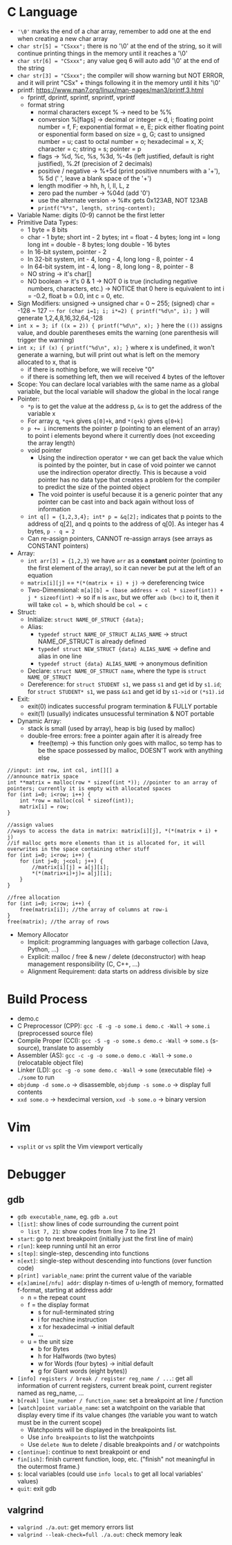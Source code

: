 # C Language
* ```'\0'``` marks the end of a char array, remember to add one at the end when creating a new char array
* ```char str[5] = "CSxxx";``` there is no '\0' at the end of the string, so it will continue printing things in the memory until it reaches a '\0'
* ```char str[6] = "CSxxx";``` any value geq 6 will auto add '\0' at the end of the string
* ```char str[3] = "CSxxx";``` the compiler will show warning but NOT ERROR, and it will print "CSx" + things following it in the memory until it hits '\0'
* printf: https://www.man7.org/linux/man-pages/man3/printf.3.html
  * fprintf, dprintf, sprintf, snprintf, vprintf
  * format string
    * normal characters except % -> need to be %%
    * conversion %[flags] -> decimal or integer = d, i; floating point number = f, F; exponential format = e, E; pick either floating point or esponential form based on size = g, G; cast to unsigned number = u; cast to octal number = o; hexadecimal = x, X; character = c; string = s; pointer = p
    * flags -> %d, %c, %s, %3d, %-4s (left justified, default is right justified), %.2f (precision of 2 decimals)
    * positive / negative -> %+5d (print positive nnumbers with a '+'), % 5d (' ', leave a blank space of the '+')
    * length modifier -> hh, h, l, ll, L, z
    * zero pad the number -> %04d (add '0')
    * use the alternate version -> %#x gets 0x123AB, NOT 123AB
    * ```printf("%*s", length, string-content);```
* Variable Name: digits (0-9) cannot be the first letter
* Primitive Data Types:
  * 1 byte = 8 bits 
  * char - 1 byte; short int - 2 bytes; int = float - 4 bytes; long int = long long int = double - 8 bytes; long double - 16 bytes
  * In 16-bit system, pointer - 2
  * In 32-bit system, int - 4, long - 4, long long - 8, pointer - 4
  * In 64-bit system, int - 4, long - 8, long long - 8, pointer - 8
  * NO string -> it's char[]
  * NO boolean -> it's 0 & 1 -> NOT 0 is true (including negative numbers, characters, etc.) -> NOTICE that 0 here is equivalent to int i = -0.2, float b = 0.0, int c = 0, etc.
* Sign Modifiers: unsigned -> unsigned char = 0 ~ 255; (signed) char = -128 ~ 127 -- ```for (char i=1; i; i*=2) { printf("%d\n", i); }``` will generate 1,2,4,8,16,32,64,-128
* ```int x = 3; if ((x = 2)) { printf("%d\n", x); }``` here the ```(())``` assigns value, and double parentheses emits the warning (one parenthesis will trigger the warning)
* ```int x; if (x) { printf("%d\n", x); }``` where x is undefined, it won't generate a warning, but will print out what is left on the memory allocated to x, that is
  * if there is nothing before, we will receive "0"
  * if there is something left, then we will received 4 bytes of the leftover
* Scope: You can declare local variables with the same name as a global variable, but the local variable will shadow the global in the local range
* Pointer:
  * ```*p``` is to get the value at the address p, ```&x``` is to get the address of the variable x
  * For array q, ```*q+k``` gives ```q[0]+k```, and ```*(q+k)``` gives ```q[0+k]```
  * ```p += i``` increments the pointer p (pointing to an element of an array) to point i elements beyond where it currently does (not exceeding the array length)
  * void pointer
    * Using the indirection operator ```*``` we can get back the value which is pointed by the pointer, but in case of void pointer we cannot use the indirection operator directly. This is because a void pointer has no data type that creates a problem for the compiler to predict the size of the pointed object
    * The void pointer is useful because it is a generic pointer that any pointer can be cast into and back again without loss of information
  * ```int q[] = {1,2,3,4}; int* p = &q[2];``` indicates that p points to the address of q[2], and q points to the address of q[0]. As integer has 4 bytes, ```p - q = 2```
  * Can re-assign pointers, CANNOT re-assign arrays (see arrays as CONSTANT pointers)
* Array:
  * ```int arr[3] = {1,2,3}``` we have ```arr``` as a **constant** pointer (pointing to the first element of the array), so it can never be put at the left of an equation
  * ```matrix[i][j]``` == ```*(*(matrix + i) + j)``` -> dereferencing twice
  * Two-Dimensional: ```m[a][b] = (base address + col * sizeof(int)) + j * sizeof(int)``` -> so if ```m``` is ```axc```, but we offer ```axb (b<c)``` to it, then it will take ```col = b```, which should be ```col = c```
* Struct: 
  * Initialize: ```struct NAME_OF_STRUCT {data};```
  * Alias: 
    * ```typedef struct NAME_OF_STRUCT ALIAS_NAME``` -> struct NAME_OF_STRUCT is already defined
    * ```typedef struct NEW_STRUCT {data} ALIAS_NAME``` -> define and alias in one line
    * ```typedef struct {data} ALIAS_NAME``` -> anonymous definition
  * Declare: ```struct NAME_OF_STRUCT name```, where the type is ```struct NAME_OF_STRUCT```
  * Dereference: for ```struct STUDENT s1```, we pass ```s1``` and get id by ```s1.id```; for ```struct STUDENT* s1```, we pass ```&s1``` and get id by ```s1->id``` or ```(*s1).id```
* Exit:
  * exit(0) indicates successful program termination & FULLY portable
  * exit(1) (usually) indicates unsucessful termination & NOT portable
* Dynamic Array:
  * stack is small (used by array), heap is big (used by malloc)
  * double-free errors: free a pointer again after it is already free
    * free(temp) -> this function only goes with malloc, so temp has to be the space possessed by malloc, DOESN'T work with anything else
```
//input: int row, int col, int[][] a
//announce matrix space
int **matrix = malloc(row * sizeof(int *)); //pointer to an array of pointers; currently it is empty with allocated spaces
for (int i=0; i<row; i++) {
    int *row = malloc(col * sizeof(int));
    matrix[i] = row;
}

//assign values
//ways to access the data in matrix: matrix[i][j], *(*(matrix + i) + j)
//if malloc gets more elements than it is allocated for, it will overwrites in the space containing other stuff
for (int i=0; i<row; i++) {
    for (int j=0; j<col; j++) {
        //matrix[i][j] = a[j][i];
        *(*(matrix+i)+j)= a[j][i];
    }
}

//free allocation
for (int i=0; i<row; i++) {
    free(matrix[i]); //the array of columns at row-i
}
free(matrix); //the array of rows
```
* Memory Allocator
  * Implicit: programming languages with garbage collection (Java, Python, ...)
  * Explicit: malloc / free & new / delete (deconstructor) with heap management responsibility (C, C++, ...)
  * Alignment Requirement: data starts on address divisible by size

# Build Process  
* demo.c
* C Preprocessor (CPP): ```gcc -E -g -o some.i demo.c -Wall``` -> ```some.i``` (preprocessed source file)
* Compile Proper (CCI): ```gcc -S -g -o some.s demo.c -Wall``` -> ```some.s``` (s-source), translate to assembly
* Assembler (AS): ```gcc -c -g -o some.o demo.c -Wall``` -> ```some.o``` (relocatable object file)
* Linker (LD): ```gcc -g -o some demo.c -Wall``` -> ```some``` (executable file) -> ```./some``` to run
* ```objdump -d some.o``` -> disassemble, ```objdump -s some.o``` -> display full contents
* ```xxd some.o``` -> hexdecimal version, ```xxd -b some.o``` -> binary version

# Vim
* ```vsplit``` or ```vs``` split the Vim viewport vertically

# Debugger
## gdb
* ```gdb executable_name```, eg. ```gdb a.out```
* ```l[ist]```: show lines of code surrounding the current point
  * ```list 7, 21```: show codes from line 7 to line 21
* ```start```: go to next breakpoint (initially just the first line of main)
* ```r[un]```: keep running until hit an error
* ```s[tep]```: single-step, descending into functions
* ```n[ext]```: single-step without descending into functions (over function code)
* ```p[rint] variable_name```: print the current value of the variable
* ```e[x]amine[/nfu] addr```: display n-times of u-length of memory, formatted f-format, starting at address addr
  * n = the repeat count
  * f = the display format
    * s for null-terminated string
    * i for machine instruction
    * x for hexadecimal -> initial default
    * ...
  * u = the unit size
    * b for Bytes
    * h for Halfwords (two bytes)
    * w for Words (four bytes) -> initial default
    * g for Giant words (eight bytes))
* ```[info] registers / break / register reg_name / ...```: get all information of current registers, current break point, current register named as reg_name, ...
* ```b[reak] line_number / function_name```: set a breakpoint at line / function
* ```[watch]point variable_name```: set a watchpoint on the variable that display every time if its value changes (the variable you want to watch must be in the current scope)
  * Watchpoints will be displayed in the breakpoints list.
  * Use ```info breakpoints``` to list the watchpoints
  * Use ```delete Num``` to delete / disable breakpoints and / or watchpoints
* ```c[ontinue]```: continue to next breakpoint or end
* ```fin[ish]```: finish current function, loop, etc. ("finish" not meaningful in the outermost frame.)
* ```$```: local variables (could use ```info locals``` to get all local variables' values)
* ```quit```: exit gdb
## valgrind
* ```valgrind ./a.out```: get memory errors list
* ```valgrind --leak-check=full ./a.out```: check memory leak
